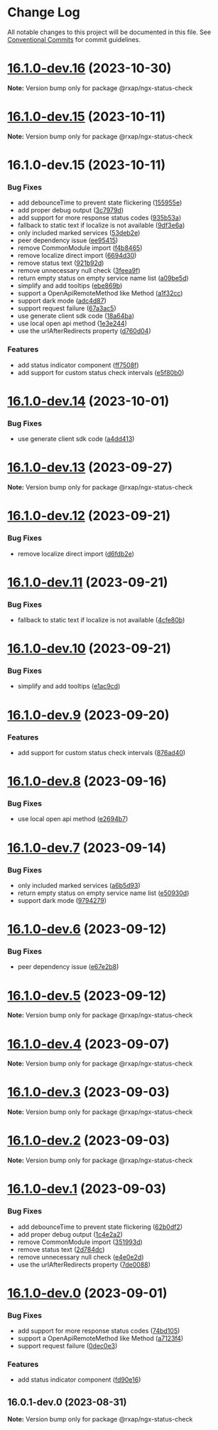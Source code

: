 # Change Log

All notable changes to this project will be documented in this file.
See [Conventional Commits](https://conventionalcommits.org) for commit guidelines.

# [16.1.0-dev.16](https://gitlab.com/rxap/packages/compare/@rxap/ngx-status-check@16.1.0-dev.15...@rxap/ngx-status-check@16.1.0-dev.16) (2023-10-30)

**Note:** Version bump only for package @rxap/ngx-status-check

# [16.1.0-dev.15](https://gitlab.com/rxap/packages/compare/@rxap/ngx-status-check@16.1.0-dev.15...@rxap/ngx-status-check@16.1.0-dev.15) (2023-10-11)

**Note:** Version bump only for package @rxap/ngx-status-check

# 16.1.0-dev.15 (2023-10-11)

### Bug Fixes

- add debounceTime to prevent state flickering ([155955e](https://gitlab.com/rxap/packages/commit/155955e269dba3561e129cd80f23ac403ad0034e))
- add proper debug output ([3c7979d](https://gitlab.com/rxap/packages/commit/3c7979d2ec9fe603c50dd0fe562e605f56da556f))
- add support for more response status codes ([935b53a](https://gitlab.com/rxap/packages/commit/935b53aa66d94de1a6a6d42583ba7a7bc0ebe7b1))
- fallback to static text if localize is not available ([9df3e6a](https://gitlab.com/rxap/packages/commit/9df3e6a98918de5419a57d79e769e8c0076b0211))
- only included marked services ([53deb2e](https://gitlab.com/rxap/packages/commit/53deb2e356ab56727c5de1f3e3fc8a6a44700c25))
- peer dependency issue ([ee95415](https://gitlab.com/rxap/packages/commit/ee95415370d9ef2396916d6c25061a0df791034a))
- remove CommonModule import ([f4b8465](https://gitlab.com/rxap/packages/commit/f4b84659c7ad875951a5c2d09d35da62de69669c))
- remove localize direct import ([6694d30](https://gitlab.com/rxap/packages/commit/6694d301a26e73f236d9c5b86e19f6a05ca84484))
- remove status text ([921b92d](https://gitlab.com/rxap/packages/commit/921b92dc8608ce662c71e41a779f02403285f9a7))
- remove unnecessary null check ([3feea9f](https://gitlab.com/rxap/packages/commit/3feea9fdadc57982323e31311c1e63420a0fdd94))
- return empty status on empty service name list ([a09be5d](https://gitlab.com/rxap/packages/commit/a09be5d868e3cdcf209055c97d6e02a039298cc9))
- simplify and add tooltips ([ebe869b](https://gitlab.com/rxap/packages/commit/ebe869b941b7506353670da148d40ad1ce389c87))
- support a OpenApiRemoteMethod like Method ([a1f32cc](https://gitlab.com/rxap/packages/commit/a1f32cc3f047c525d0b2238cf30b239db8f11ea0))
- support dark mode ([adc4d87](https://gitlab.com/rxap/packages/commit/adc4d87f97bed0bee722717c93a3be3a57c5c467))
- support request failure ([67a3ac5](https://gitlab.com/rxap/packages/commit/67a3ac5a04580c73f675f6e3c9d3001bf63eb555))
- use generate client sdk code ([18a64ba](https://gitlab.com/rxap/packages/commit/18a64baf9e8e2195fe6ab2fbac158a307a9175ca))
- use local open api method ([1e3e244](https://gitlab.com/rxap/packages/commit/1e3e244d1954518c981bc6a8b0410b393a74ab48))
- use the urlAfterRedirects property ([d760d04](https://gitlab.com/rxap/packages/commit/d760d04f792c59da1ad9712acbe5394a325b0528))

### Features

- add status indicator component ([ff7508f](https://gitlab.com/rxap/packages/commit/ff7508f476e9b63ef2c2dffb0b06b28d47ec5ba5))
- add support for custom status check intervals ([e5f80b0](https://gitlab.com/rxap/packages/commit/e5f80b0c09e1bc6bded338be45fe571e9afaf151))

# [16.1.0-dev.14](https://gitlab.com/rxap/packages/compare/@rxap/ngx-status-check@16.1.0-dev.13...@rxap/ngx-status-check@16.1.0-dev.14) (2023-10-01)

### Bug Fixes

- use generate client sdk code ([a4dd413](https://gitlab.com/rxap/packages/commit/a4dd4134cbc7261bf5ee279d3f1a4c78974c3f12))

# [16.1.0-dev.13](https://gitlab.com/rxap/packages/compare/@rxap/ngx-status-check@16.1.0-dev.12...@rxap/ngx-status-check@16.1.0-dev.13) (2023-09-27)

**Note:** Version bump only for package @rxap/ngx-status-check

# [16.1.0-dev.12](https://gitlab.com/rxap/packages/compare/@rxap/ngx-status-check@16.1.0-dev.11...@rxap/ngx-status-check@16.1.0-dev.12) (2023-09-21)

### Bug Fixes

- remove localize direct import ([d6fdb2e](https://gitlab.com/rxap/packages/commit/d6fdb2eba11f743c5de5d70dbe6154d3cf84fcb2))

# [16.1.0-dev.11](https://gitlab.com/rxap/packages/compare/@rxap/ngx-status-check@16.1.0-dev.10...@rxap/ngx-status-check@16.1.0-dev.11) (2023-09-21)

### Bug Fixes

- fallback to static text if localize is not available ([4cfe80b](https://gitlab.com/rxap/packages/commit/4cfe80bd1fe890a28b9c901cedee69e5c220071e))

# [16.1.0-dev.10](https://gitlab.com/rxap/packages/compare/@rxap/ngx-status-check@16.1.0-dev.9...@rxap/ngx-status-check@16.1.0-dev.10) (2023-09-21)

### Bug Fixes

- simplify and add tooltips ([e1ac9cd](https://gitlab.com/rxap/packages/commit/e1ac9cdc5cbfdab0b5c30382e4a2af85dca6f34a))

# [16.1.0-dev.9](https://gitlab.com/rxap/packages/compare/@rxap/ngx-status-check@16.1.0-dev.8...@rxap/ngx-status-check@16.1.0-dev.9) (2023-09-20)

### Features

- add support for custom status check intervals ([876ad40](https://gitlab.com/rxap/packages/commit/876ad40b715deb45413c2fcc5975f98754f1594c))

# [16.1.0-dev.8](https://gitlab.com/rxap/packages/compare/@rxap/ngx-status-check@16.1.0-dev.7...@rxap/ngx-status-check@16.1.0-dev.8) (2023-09-16)

### Bug Fixes

- use local open api method ([e2694b7](https://gitlab.com/rxap/packages/commit/e2694b7189a083e774be2f7dd3f70b316518f166))

# [16.1.0-dev.7](https://gitlab.com/rxap/packages/compare/@rxap/ngx-status-check@16.1.0-dev.6...@rxap/ngx-status-check@16.1.0-dev.7) (2023-09-14)

### Bug Fixes

- only included marked services ([a6b5d93](https://gitlab.com/rxap/packages/commit/a6b5d9312d3c5701ff3ac9b0770fcee4919fbb16))
- return empty status on empty service name list ([e50930d](https://gitlab.com/rxap/packages/commit/e50930db79b70665997bcf5de2b3087d19864d1e))
- support dark mode ([9794279](https://gitlab.com/rxap/packages/commit/9794279c80a304fe7ff176034addb5fd60a0eb47))

# [16.1.0-dev.6](https://gitlab.com/rxap/packages/compare/@rxap/ngx-status-check@16.1.0-dev.5...@rxap/ngx-status-check@16.1.0-dev.6) (2023-09-12)

### Bug Fixes

- peer dependency issue ([e67e2b8](https://gitlab.com/rxap/packages/commit/e67e2b8eb884b598536d16c2c544a9ad9be5b53e))

# [16.1.0-dev.5](https://gitlab.com/rxap/packages/compare/@rxap/ngx-status-check@16.1.0-dev.4...@rxap/ngx-status-check@16.1.0-dev.5) (2023-09-12)

**Note:** Version bump only for package @rxap/ngx-status-check

# [16.1.0-dev.4](https://gitlab.com/rxap/packages/compare/@rxap/ngx-status-check@16.1.0-dev.3...@rxap/ngx-status-check@16.1.0-dev.4) (2023-09-07)

**Note:** Version bump only for package @rxap/ngx-status-check

# [16.1.0-dev.3](https://gitlab.com/rxap/packages/compare/@rxap/ngx-status-check@16.1.0-dev.2...@rxap/ngx-status-check@16.1.0-dev.3) (2023-09-03)

**Note:** Version bump only for package @rxap/ngx-status-check

# [16.1.0-dev.2](https://gitlab.com/rxap/packages/compare/@rxap/ngx-status-check@16.1.0-dev.1...@rxap/ngx-status-check@16.1.0-dev.2) (2023-09-03)

**Note:** Version bump only for package @rxap/ngx-status-check

# [16.1.0-dev.1](https://gitlab.com/rxap/packages/compare/@rxap/ngx-status-check@16.1.0-dev.0...@rxap/ngx-status-check@16.1.0-dev.1) (2023-09-03)

### Bug Fixes

- add debounceTime to prevent state flickering ([62b0df2](https://gitlab.com/rxap/packages/commit/62b0df2e78d5a7c0f62fc680395e61d0be4106cb))
- add proper debug output ([1c4e2a2](https://gitlab.com/rxap/packages/commit/1c4e2a2fca02f01509a30d8727489d418bde2ed9))
- remove CommonModule import ([351993d](https://gitlab.com/rxap/packages/commit/351993d4edc288a1492b9304f08a6faad8f96769))
- remove status text ([2d784dc](https://gitlab.com/rxap/packages/commit/2d784dc82897762fa835706c71b948cdc223bd3a))
- remove unnecessary null check ([e4e0e2d](https://gitlab.com/rxap/packages/commit/e4e0e2dfdf845b0e4e9eea83a84fbc0d6c0f166e))
- use the urlAfterRedirects property ([7de0088](https://gitlab.com/rxap/packages/commit/7de0088b505c0484075cb91117d820de88bd018a))

# [16.1.0-dev.0](https://gitlab.com/rxap/packages/compare/@rxap/ngx-status-check@16.0.1-dev.0...@rxap/ngx-status-check@16.1.0-dev.0) (2023-09-01)

### Bug Fixes

- add support for more response status codes ([74bd105](https://gitlab.com/rxap/packages/commit/74bd1058700cfae72d1d1ec5c140e63037d24356))
- support a OpenApiRemoteMethod like Method ([a7123f4](https://gitlab.com/rxap/packages/commit/a7123f43c78598f1a7ff4f9d4fdaa671a618e037))
- support request failure ([0dec0e3](https://gitlab.com/rxap/packages/commit/0dec0e378a6f19dbe3838d48571b272752ac910e))

### Features

- add status indicator component ([fd90e16](https://gitlab.com/rxap/packages/commit/fd90e16936a055594e9c7c586d1621ed5d90f39e))

## 16.0.1-dev.0 (2023-08-31)

**Note:** Version bump only for package @rxap/ngx-status-check
